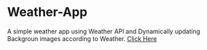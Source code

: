 # Weather-App
A simple weather app using Weather API and Dynamically updating Backgroun images according to Weather.
[Click Here](https://github.com/pavanisadineni/Weather-App/blob/master/public.index.html)
